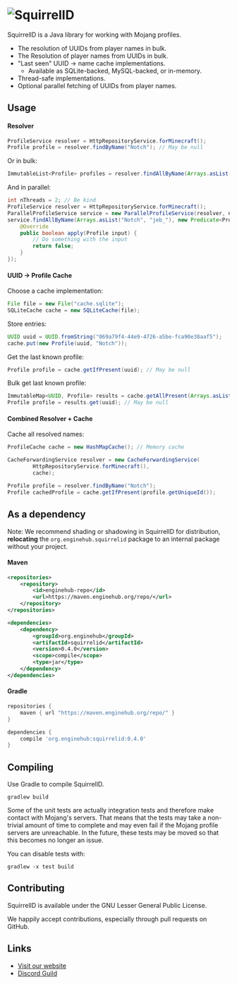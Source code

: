 ![SquirrelID](squirrelid-header.png)
==========

SquirrelID is a Java library for working with Mojang profiles.

* The resolution of UUIDs from player names in bulk.
* The Resolution of player names from UUIDs in bulk.  
* "Last seen" UUID -> name cache implementations.
  * Available as SQLite-backed, MySQL-backed, or in-memory.
* Thread-safe implementations.
* Optional parallel fetching of UUIDs from player names.

Usage
-----

#### Resolver

```java
ProfileService resolver = HttpRepositoryService.forMinecraft();
Profile profile = resolver.findByName("Notch"); // May be null
```

Or in bulk:

```java
ImmutableList<Profile> profiles = resolver.findAllByName(Arrays.asList("Notch", "jeb_"));
```

And in parallel:

```java
int nThreads = 2; // Be kind
ProfileService resolver = HttpRepositoryService.forMinecraft();
ParallelProfileService service = new ParallelProfileService(resolver, nThreads);
service.findAllByName(Arrays.asList("Notch", "jeb_"), new Predicate<Profile>() {
    @Override
    public boolean apply(Profile input) {
        // Do something with the input
        return false;
    }
});
```

#### UUID -> Profile Cache

Choose a cache implementation:

```java
File file = new File("cache.sqlite");
SQLiteCache cache = new SQLiteCache(file);
```

Store entries:

```java
UUID uuid = UUID.fromString("069a79f4-44e9-4726-a5be-fca90e38aaf5");
cache.put(new Profile(uuid, "Notch"));
```

Get the last known profile:

```java
Profile profile = cache.getIfPresent(uuid); // May be null
```

Bulk get last known profile:

```java
ImmutableMap<UUID, Profile> results = cache.getAllPresent(Arrays.asList(uuid));
Profile profile = results.get(uuid); // May be null
```

#### Combined Resolver + Cache

Cache all resolved names:

```java
ProfileCache cache = new HashMapCache(); // Memory cache

CacheForwardingService resolver = new CacheForwardingService(
        HttpRepositoryService.forMinecraft(),
        cache);

Profile profile = resolver.findByName("Notch");
Profile cachedProfile = cache.getIfPresent(profile.getUniqueId());
```

As a dependency
---------------

Note: We recommend shading or shadowing in SquirrelID for distribution, **relocating** the `org.enginehub.squirrelid` package to an internal package without your project.

#### Maven

```xml
<repositories>
    <repository>
        <id>enginehub-repo</id>
        <url>https://maven.enginehub.org/repo/</url>
    </repository>
</repositories>
```

```xml
<dependencies>
    <dependency>
        <groupId>org.enginehub</groupId>
        <artifactId>squirrelid</artifactId>
        <version>0.4.0</version>
        <scope>compile</scope>
        <type>jar</type>
    </dependency>
</dependencies>
```

#### Gradle

```groovy
repositories {
    maven { url "https://maven.enginehub.org/repo/" }
}

dependencies {
    compile 'org.enginehub:squirrelid:0.4.0'
}
```

Compiling
---------

Use Gradle to compile SquirrelID.

    gradlew build

Some of the unit tests are actually integration tests and therefore make
contact with Mojang's servers. That means that the tests may take a
non-trivial amount of time to complete and may even fail if the Mojang
profile servers are unreachable. In the future, these tests may be moved
so that this becomes no longer an issue.

You can disable tests with:

    gradlew -x test build

Contributing
------------

SquirrelID is available under the GNU Lesser General Public License.

We happily accept contributions, especially through pull requests on GitHub.

Links
-----

* [Visit our website](https://enginehub.org/)
* [Discord Guild](https://discord.gg/enginehub)
